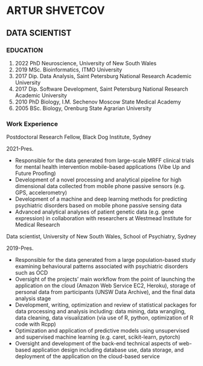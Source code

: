 # ARTUR SHVETCOV
## DATA SCIENTIST


### EDUCATION
1. 2022 	PhD Neuroscience, University of New South Wales
2. 2019	MSc. Bioinformatics, ITMO University
3. 2017 	Dip. Data Analysis, Saint Petersburg National Research Academic University
4. 2017	Dip. Software Development, Saint Petersburg National Research Academic University
5. 2010	PhD Biology, I.M. Sechenov Moscow State Medical Academy
6. 2005	BSc. Biology, Orenburg State Agrarian University

### Work Experience
Postdoctoral Research Fellow, Black Dog Institute, Sydney</h3>
<p>2021-Pres.</p>
<ul>
<li>Responsible for the data generated from large-scale MRFF clinical trials for mental health intervention mobile-based applications (Vibe Up and Future Proofing)</li>
<li>Development of a novel processing and analytical pipeline for high dimensional data collected from mobile phone passive sensors (e.g. GPS, accelerometry) </li>
<li>Development of a machine and deep learning methods for predicting psychiatric disorders based on mobile phone passive sensing data </li>
<li>Advanced analytical analyses of patient genetic data (e.g. gene expression) in collaboration with researchers at Westmead Institute for Medical Research</li>
</ul>
Data scientist, University of New South Wales, School of Psychiatry, Sydney
<p>2019-Pres.</p>
<ul>
<li>Responsible for the data generated from a large population-based study examining behavioural patterns associated with psychiatric disorders such as OCD </li>
<li>Oversight of the projects’ main workflow from the point of launching the application on the cloud (Amazon Web Service EC2, Heroku), storage of personal data from participants (UNSW Data Archive), and the final data analysis stage</li>
<li>Development, writing, optimization and review of statistical packages for data processing and analysis including: data mining, data wrangling, data cleaning, data visualization (via use of R, python, optimization of R code with Rcpp)  </li>
<li>Optimization and application of predictive models using unsupervised and supervised machine learning (e.g. caret, scikit-learn, pytorch)</li>
<li>Oversight and development of the back-end technical aspects of web-based application design including database use, data storage, and deployment of the application on the cloud-based service</li>
</ul>

